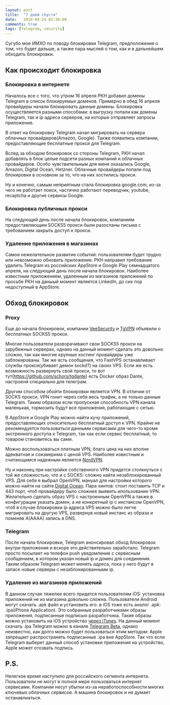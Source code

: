 ```yaml
---
layout: post
title:  "7 дней спустя"
date:   2018-04-24 02:36:00
comments: true
tags: [telegram, security]
---
```


Сугубо мое ИМХО по поводу блокировки Telegram, предположения о том, что будет дальше, а также пара мыслей о том, как и в дальнейшем обходить блокировки.

## Как происходит блокировка

### Блокировка в интернете

Началось все с того, что утром 16 апреля РКН добавил домены Telegram в список блокируемых доменов. Примерно в обед 16 апреля провайдеры начали блокировать данные домены. Блокировка осуществляется разными способами: в выгрузку попали как домены Telegram, так и ip адреса серверов, на которые отправляет запросы приложение.

В ответ на блокировку Telegram начал мигрировать на сервера облачных провайдеров(Amazon, Google). Также появились компании, предоставляющие бесплатные прокси для Telegram.

Вслед за обходом блокировок со стороны Telegram, РКН начал добавлять в блок целые подсети разных компаний и облачных провайдеров. Особо чувствительным для меня оказались Google, Amazon, Digital Ocean, Hetzner. Облачные провайдеры попали под блокировки в основном за то, что на них хостились прокси.

Ну и конечно, самым неприятным стала блокировка google.com, из-за чего не работает поиск, частично работают переводчик, youtube, recaptcha и другие сервисы Google.

### Блокировка публичных прокси

На следующий день после начала блокировок, компаниям предоставляющим SOCKS5 прокси были разосланы письма с требованием закрыть доступ к прокси.

### Удаление приложения в магазинах

Самое нежелательное развитие событий: пользователям будет трудно или невозможно обновить приложение. РКН направил требование удалить Telegram из российских AppStore и Google Play семнадцатого апреля, на следующий день после начала блокировок. Наиболее известным приложением, удаленным из магазинов приложений по просьбе РКН на даныый момент является LinkedIn, до сих пор недоступный в AppStore.

## Обход блокировок

### Proxy

Еще до начала блокировок, компании [VeeSecurity](https://veesecurity.com) и [TgVPN](https://t.me/tgvpnbot) объявили о бесплатных SOCKS5 прокси.

Многие пользователи разворачивают свои SOCKS5 прокси на зарубежных серверах, однако на данный момент сделать это довольно сложно, так как многие крупные хостинг провайдеры уже заблокированы. Так же есть сообщения, что FastVPS останавливает службы прокси(убивает демон sockd?) на своих VPS. Если же есть возможность развернуть свой прокси, то вот тут(https://github.com/schors/tgdante) есть Docker образ Dante, настроенй специально для телеграм.

Другим способом обойти блокировки является VPN. В отличии от SOCKS прокси, VPN гонит через себя весь трафик, а не только данные Telegram. Таким образом если пропускная способность VPN канала маленькая, тормозить будут все приложения, работающие с сетью.

В AppStore и Google Play можно найти кучу приложений, предоставляющих относительно бесплатный доступ к VPN. Крайне не рекомендуется пользоваться данными сервисами для чего-то кроме экстренного доступа к Telegram, так как если сервис бесплатный, то товаром становитесь вы сами.

Можно воспользоваться платным VPN, благо цена на них вполне адекватная и соизмерима с ценой VPS. Наиболее известным и считающимся надежным является [NordVPN](https://nordvpn.com).

Ну и наконец при настройке собственного VPN придется столкнуться с той же сложностью, что и с SOCKS: сложно найти незаблокированный VPS. Для себя я выбрал OpenVPN, мануал для настройки которого можно найти на сайте [Digital Ocean](https://www.digitalocean.com/community/tutorials/how-to-set-up-an-openvpn-server-on-ubuntu-16-04). Пара хинтов: стоит поставить TCP и 443 порт, чтоб провайдеру было сложнее выявить ипользование VPN. Желательно сделать образ VPS с настроенным OpenVPN а также в конфигурации указать домен, а не конкретный ip с инстансом OpenVPN, чтоб в случае блокировки ip адреса VPS можно было легче мигрировать на другую VPS, развернув новый инстанс из образа и поменяв A(AAAA) запись в DNS.

### Telegram

После начала блокировки, Telegram анонсировал обход блокировок внутри приложения и вскоре это действительно заработало. Telegram просто посылает на телефон push уведомление c сервисным сообщением, в котором указан новый ip и домен для соединения. Таким образом Telegram может менять адреса, пока у него будут в запасе новые серверы с незаблокированными ip.

### Удаление из магазинов приложений

В данном случае тяжелее всего придется пользователям iOS: установка приложений не из магазина довольно сложна. Пользователи Android могут скачать .apk файл и установить его. в iOS тоже есть аналог .apk: .ipa(iPhone Application). Это собранные разработчиками образы приложения, подписанные подписью разработчика. Такие образы можно установить на iOS устройство [через iTunes](https://stackoverflow.com/questions/26720764/install-ipa-with-itunes-12#26904969). На данный момент скачать .ipa Telegram можно в канале [Telegram Beta](https://t.me/tgbeta), однако неизвестно, как долго можно будет пользоваться этим методом: Apple запрещает распространять подписанные .ipa вне AppStore. Так что если Telegram выберет данный способ установки приложения на устройство, Apple может отозвать подпись.

## P.S.

Нелегкое время наступило для российского сегмента интернета. Пользователи не могут в полной мере пользоваться интернет сервисами. Компании несут убытки из-за неработоспособности многих ключевых облачных сервисов. А машина блокировок и не думает останавлиаться.
